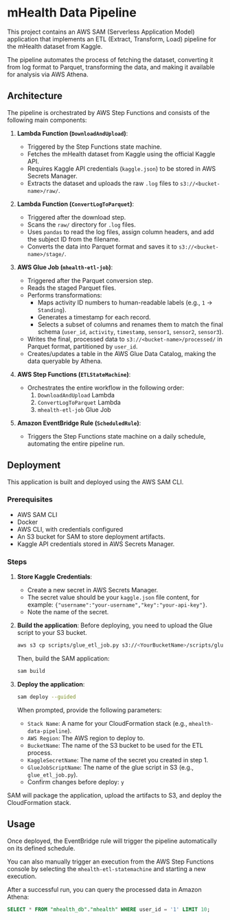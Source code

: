 # mHealth Data Pipeline

This project contains an AWS SAM (Serverless Application Model) application that implements an ETL (Extract, Transform, Load) pipeline for the mHealth dataset from Kaggle.

The pipeline automates the process of fetching the dataset, converting it from log format to Parquet, transforming the data, and making it available for analysis via AWS Athena.

## Architecture

The pipeline is orchestrated by AWS Step Functions and consists of the following main components:

1.  **Lambda Function (`DownloadAndUpload`)**:
    -   Triggered by the Step Functions state machine.
    -   Fetches the mHealth dataset from Kaggle using the official Kaggle API.
    -   Requires Kaggle API credentials (`kaggle.json`) to be stored in AWS Secrets Manager.
    -   Extracts the dataset and uploads the raw `.log` files to `s3://<bucket-name>/raw/`.

2.  **Lambda Function (`ConvertLogToParquet`)**:
    -   Triggered after the download step.
    -   Scans the `raw/` directory for `.log` files.
    -   Uses `pandas` to read the log files, assign column headers, and add the subject ID from the filename.
    -   Converts the data into Parquet format and saves it to `s3://<bucket-name>/stage/`.

3.  **AWS Glue Job (`mhealth-etl-job`)**:
    -   Triggered after the Parquet conversion step.
    -   Reads the staged Parquet files.
    -   Performs transformations:
        -   Maps activity ID numbers to human-readable labels (e.g., `1` -> `Standing`).
        -   Generates a timestamp for each record.
        -   Selects a subset of columns and renames them to match the final schema (`user_id`, `activity`, `timestamp`, `sensor1`, `sensor2`, `sensor3`).
    -   Writes the final, processed data to `s3://<bucket-name>/processed/` in Parquet format, partitioned by `user_id`.
    -   Creates/updates a table in the AWS Glue Data Catalog, making the data queryable by Athena.

4.  **AWS Step Functions (`ETLStateMachine`)**:
    -   Orchestrates the entire workflow in the following order:
        1.  `DownloadAndUpload` Lambda
        2.  `ConvertLogToParquet` Lambda
        3.  `mhealth-etl-job` Glue Job

5.  **Amazon EventBridge Rule (`ScheduledRule`)**:
    -   Triggers the Step Functions state machine on a daily schedule, automating the entire pipeline run.

## Deployment

This application is built and deployed using the AWS SAM CLI.

### Prerequisites

-   AWS SAM CLI
-   Docker
-   AWS CLI, with credentials configured
-   An S3 bucket for SAM to store deployment artifacts.
-   Kaggle API credentials stored in AWS Secrets Manager.

### Steps

1.  **Store Kaggle Credentials**:
    -   Create a new secret in AWS Secrets Manager.
    -   The secret value should be your `kaggle.json` file content, for example: `{"username":"your-username","key":"your-api-key"}`.
    -   Note the name of the secret.

2.  **Build the application**:
    Before deploying, you need to upload the Glue script to your S3 bucket.
    ```bash
    aws s3 cp scripts/glue_etl_job.py s3://<YourBucketName>/scripts/glue_etl_job.py
    ```
    Then, build the SAM application:
    ```bash
    sam build
    ```

3.  **Deploy the application**:
    ```bash
    sam deploy --guided
    ```
    When prompted, provide the following parameters:
    -   `Stack Name`: A name for your CloudFormation stack (e.g., `mhealth-data-pipeline`).
    -   `AWS Region`: The AWS region to deploy to.
    -   `BucketName`: The name of the S3 bucket to be used for the ETL process.
    -   `KaggleSecretName`: The name of the secret you created in step 1.
    -   `GlueJobScriptName`: The name of the glue script in S3 (e.g., `glue_etl_job.py`).
    -   Confirm changes before deploy: `y`

SAM will package the application, upload the artifacts to S3, and deploy the CloudFormation stack.

## Usage

Once deployed, the EventBridge rule will trigger the pipeline automatically on its defined schedule.

You can also manually trigger an execution from the AWS Step Functions console by selecting the `mhealth-etl-statemachine` and starting a new execution.

After a successful run, you can query the processed data in Amazon Athena:

```sql
SELECT * FROM "mhealth_db"."mhealth" WHERE user_id = '1' LIMIT 10;
```
